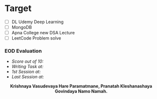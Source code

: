 # Target

- [ ] DL Udemy Deep Learning
- [ ] MongoDB
- [ ] Apna College new DSA Lecture
- [ ] LeetCode Problem solve

### EOD Evaluation
- *Score out of 10:* 
- *Writing Task at:* 
- *1st Session at:*
- *Last Session at:* 


<center><b>Krishnaya Vasudevaya Hare Paramatmane, Pranatah Kleshanashaya Govindaya Namo Namah.</b></center>